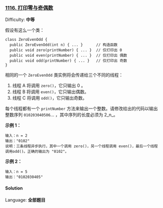 ### [1116\. 打印零与奇偶数](https://leetcode-cn.com/problems/print-zero-even-odd/)

Difficulty: **中等**


假设有这么一个类：

```
class ZeroEvenOdd {
  public ZeroEvenOdd(int n) { ... }      // 构造函数
  public void zero(printNumber) { ... }  // 仅打印出 0
  public void even(printNumber) { ... }  // 仅打印出 偶数
  public void odd(printNumber) { ... }   // 仅打印出 奇数
}
```

相同的一个 `ZeroEvenOdd` 类实例将会传递给三个不同的线程：

1.  线程 A 将调用 `zero()`，它只输出 0 。
2.  线程 B 将调用 `even()`，它只输出偶数。
3.  线程 C 将调用 `odd()`，它只输出奇数。

每个线程都有一个 `printNumber` 方法来输出一个整数。请修改给出的代码以输出整数序列 `010203040506`... ，其中序列的长度必须为 2_n_。

**示例 1：**

```
输入：n = 2
输出："0102"
说明：三条线程异步执行，其中一个调用 zero()，另一个线程调用 even()，最后一个线程调用odd()。正确的输出为 "0102"。
```

**示例 2：**

```
输入：n = 5
输出："0102030405"
```


#### Solution

Language: **全部题目**

```全部题目
​
```